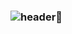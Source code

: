 ###  ![header](https://capsule-render.vercel.app/api?type=wave&color=auto&height=300&section=header&text=capsule%20render&fontSize=90)👋

<!--
**jangjinho67/jangjinho67** is a ✨ _special_ ✨ repository because its `README.md` (this file) appears on your GitHub profile.

Here are some ideas to get you started:

- 🔭 I’m currently working on ...
- 🌱 I’m currently learning ...
- 👯 I’m looking to collaborate on ...
- 🤔 I’m looking for help with ...
- 💬 Ask me about ...
- 📫 How to reach me: ...
- 😄 Pronouns: ...
- ⚡ Fun fact: ...
-->
